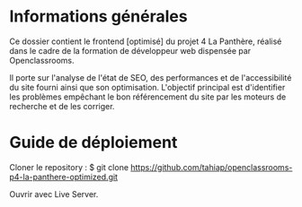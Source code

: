 # Informations générales

Ce dossier contient le frontend [optimisé] du projet 4 La Panthère, réalisé dans le cadre de la formation de développeur web dispensée par Openclassrooms.

Il porte sur l'analyse de l'état de SEO, des performances et de l'accessibilité du site fourni ainsi que son optimisation. L'objectif principal est d'identifier les problèmes empêchant le bon référencement du site par les moteurs de recherche et de les corriger.

# Guide de déploiement

Cloner le repository :
$ git clone https://github.com/tahiap/openclassrooms-p4-la-panthere-optimized.git

Ouvrir avec Live Server.
